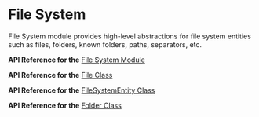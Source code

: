 # File System

File System module provides high-level abstractions for file system entities 
such as files, folders, known folders, paths, separators, etc.

**API Reference for the** [File System Module](https://docs.nativescript.org/api-reference/modules/_file_system_.html)

**API Reference for the** [File Class](https://docs.nativescript.org/api-reference/classes/_file_system_.file.html)

**API Reference for the** [FileSystemEntity Class](https://docs.nativescript.org/api-reference/classes/_file_system_.filesystementity.html)

**API Reference for the** [Folder Class](https://docs.nativescript.org/api-reference/classes/_file_system_.folder.html)
